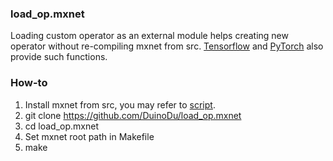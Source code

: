 ### load_op.mxnet

Loading custom operator as an external module helps creating new operator without re-compiling mxnet from src. [Tensorflow](https://www.tensorflow.org/api_docs/python/tf/load_op_library) and [PyTorch](https://github.com/pytorch/extension-ffi) also provide such functions.

### How-to
1. Install mxnet from src, you may refer to [script](https://github.com/DuinoDu/scripts/blob/master/shell/install/installmxnet.sh).
2. git clone https://github.com/DuinoDu/load_op.mxnet
3. cd load_op.mxnet
4. Set mxnet root path in Makefile
5. make
